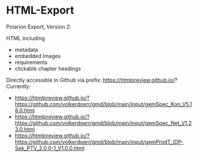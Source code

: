 # HTML-Export

Polarion Export, Version 2:

HTML including  
- metadata
- embedded Images
- requirements
- clickable chapter headings

Directly accessible in Github via prefix: https://htmlpreview.github.io/?  
Currently:  
- https://htmlpreview.github.io/?https://github.com/volkerdoerr/gmd/blob/main/input/gemSpec_Kon_V5.18.0.html
- https://htmlpreview.github.io/?https://github.com/volkerdoerr/gmd/blob/main/input/gemSpec_Net_V1.23.0.html
- https://htmlpreview.github.io/?https://github.com/volkerdoerr/gmd/blob/main/input/gemProdT_IDP-Sek_PTV_2.0.0-1_V1.0.0.html
